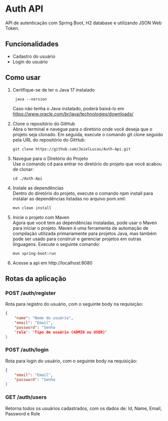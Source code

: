 # Auth API
API de autenticação com Spring Boot, H2 database e utilizando JSON Web Token.
## Funcionalidades
- Cadastro do usuário
- Login do usuário
## Como usar
1. Certifique-se de ter o Java 17 instalado
   ```
    java --version
    ```
    Caso não tenha o Java instalado, poderá baixá-lo em https://www.oracle.com/br/java/technologies/downloads/
2. Clone o repositório do GitHub  
   Abra o terminal e navegue para o diretório onde você deseja que o projeto seja clonado. Em seguida, execute o comando git clone seguido pela URL do repositório do GitHub:

   ```
   git clone https://github.com/JeielLucas/Auth-Api.git
   ```
3. Navegue para o Diretório do Projeto  
    Use o comando cd para entrar no diretório do projeto que você acabou de clonar:
    ```
    cd ./Auth-Api
    ```
4. Instale as dependências  
    Dentro do diretório do projeto, execute o comando npm install para instalar as dependências listadas no arquivo pom.xml:
    ```
    mvn clean install
    ```
 5. Inicie o projeto com Maven  
 Agora que você tem as dependências instaladas, pode usar o Maven para iniciar o projeto. Maven é uma ferramenta de automação de compilação utilizada primariamente para projetos Java, mas também pode ser usado para construir e gerenciar projetos em outras linguagens. Execute o seguinte comando:
    ```
    mvn spring-boot:run
    ```
6. Acesse a api em http://localhost:8080

## Rotas da aplicação
### POST /auth/register
Rota para registro do usuário, com o seguinte body na requisição:
```json
{
	"name": "Nome do usuário",
	"email": "Email",
	"password": "Senha
	"role": "Tipo de usuário (ADMIN ou USER)"
}
```
### POST /auth/login
Rota para login do usuário, com o seguinte body na requisição:
```json
{
	"email": "Email",
	"password": "Senha
}
```
### GET /auth/users
Retorna todos os usuários cadastrados, com os dados de: Id, Name, Email, Password e Role
